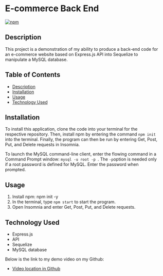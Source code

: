 # E-commerce Back End

[![npm](https://badge.fury.io/js/inquirer.svg)](http://badge.fury.io/js/inquirer)

## Description

This project is a demonstration of my ability to produce a back-end code for an e-commerce website based on Express.js API into Sequelize to manipulate a MySQL database.

## Table of Contents

- [Description](#description)
- [Installation](#installation)
- [Usage](#usage)
- [Technology Used](#technology-used)

## Installation

To install this application, clone the code into your terminal for the respective repository. Then, install npm by entering the command `npm init` into the terminal. Finally, the program can then be run by entering Get, Post, Put, and Delete requests in Insomnia.

To launch the MySQL command-line client, enter the flowing command in a Command Prompt window: `mysql -u root -p `. The `-p`option is needed only if a root password is defined for MySQL. Enter the password when prompted.

## Usage

1. Install npm: npm init -y
2. In the terminal, type `npm start` to start the program.
3. Open Insomnia and enter Get, Post, Put, and Delete requests.

## Technology Used

- Express.js
- API
- Sequelize
- MySQL database

Below is the link to my demo video on my Github:

- [Video location in Github](https://github.com/mattadin/e-commerce-back-end/tree/master/assets/video)
